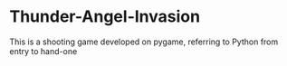 # Thunder-Angel-Invasion
This is a shooting game developed on pygame, referring to Python  from entry to hand-one
